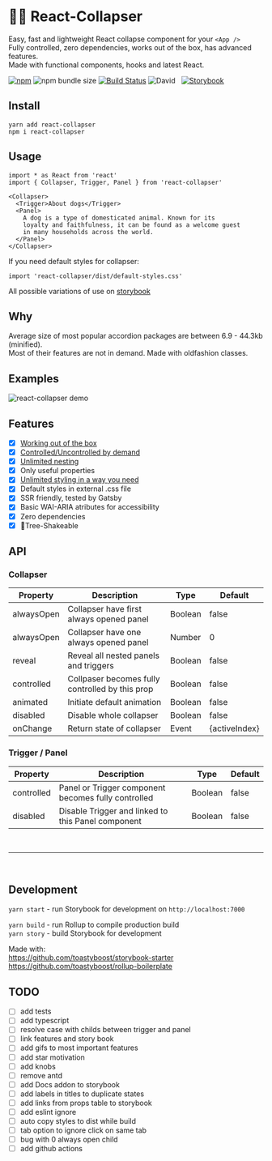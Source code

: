 # 🏄‍♂️ React-Collapser

Easy, fast and lightweight React collapse component for your `<App />`  
Fully controlled, zero dependencies, works out of the box, has advanced features.  
Made with functional components, hooks and latest React.

[![npm](https://img.shields.io/npm/v/react-collapser)](https://toastyboost.github.io/react-collapser) ![npm bundle size](https://img.shields.io/bundlephobia/min/react-collapser?color=success&label=minified) [![Build Status](https://travis-ci.org/toastyboost/react-collapser.svg?branch=master)](https://travis-ci.org/toastyboost/react-collapser) ![David](https://img.shields.io/david/toastyboost/react-collapser?label=dependencies) &nbsp; [![Storybook](https://cdn.jsdelivr.net/gh/storybookjs/brand@master/badge/badge-storybook.svg)](https://toastyboost.github.io/react-collapser)

## Install

```
yarn add react-collapser
npm i react-collapser
```

## Usage

```
import * as React from 'react'
import { Collapser, Trigger, Panel } from 'react-collapser'

<Collapser>
  <Trigger>About dogs</Trigger>
  <Panel>
    A dog is a type of domesticated animal. Known for its
    loyalty and faithfulness, it can be found as a welcome guest
    in many households across the world.
  </Panel>
</Collapser>
```

If you need default styles for collapser:

```
import 'react-collapser/dist/default-styles.css'
```

All possible variations of use on [storybook](https://toastyboost.github.io/react-collapser)

## Why

Average size of most popular accordion packages are between 6.9 - 44.3kb (minified).  
Most of their features are not in demand. Made with oldfashion classes.

## Examples

![react-collapser demo](https://toastyboost.github.io/upload/react-collapser-demo.gif)

## Features

- [x] [Working out of the box](https://toastyboost.github.io/react-collapser/?path=/story/collapser--accordion)
- [x] [Controlled/Uncontrolled by demand](https://toastyboost.github.io/react-collapser/?path=/story/properties--controlled-collapser)
- [x] [Unlimited nesting](https://toastyboost.github.io/react-collapser/?path=/story/inheritance--defaut)
- [x] Only useful properties
- [x] [Unlimited styling in a way you need](https://toastyboost.github.io/react-collapser/?path=/story/styling--styled-components)
- [x] Default styles in external .css file
- [x] SSR friendly, tested by Gatsby
- [x] Basic WAI-ARIA atributes for accessibility
- [x] Zero dependencies
- [x] 🌳Tree-Shakeable

## API

### Collapser

| Property   | Description                                     | Type    | Default       |
| ---------- | ----------------------------------------------- | ------- | ------------- |
| alwaysOpen | Collapser have first always opened panel        | Boolean | false         |
| alwaysOpen | Collapser have one always opened panel          | Number  | 0             |
| reveal     | Reveal all nested panels and triggers           | Boolean | false         |
| controlled | Collpaser becomes fully controlled by this prop | Boolean | false         |
| animated   | Initiate default animation                      | Boolean | false         |
| disabled   | Disable whole collapser                         | Boolean | false         |
| onChange   | Return state of collapser                       | Event   | {activeIndex} |

### Trigger / Panel

| Property   | Description                                         | Type    | Default |
| ---------- | --------------------------------------------------- | ------- | ------- |
| controlled | Panel or Trigger component becomes fully controlled | Boolean | false   |
| disabled   | Disable Trigger and linked to this Panel component  | Boolean | false   |

&nbsp;

---

&nbsp;

## Development

`yarn start` - run Storybook for development on `http://localhost:7000`

`yarn build` - run Rollup to compile production build  
`yarn story` - build Storybook for development

Made with:  
https://github.com/toastyboost/storybook-starter  
https://github.com/toastyboost/rollup-boilerplate

## TODO

- [ ] add tests
- [ ] add typescript
- [ ] resolve case with childs between trigger and panel
- [ ] link features and story book
- [ ] add gifs to most important features
- [ ] add star motivation
- [ ] add knobs
- [ ] remove antd
- [ ] add Docs addon to storybook
- [ ] add labels in titles to duplicate states
- [ ] add links from props table to storybook
- [ ] add eslint ignore
- [ ] auto copy styles to dist while build
- [ ] tab option to ignore click on same tab
- [ ] bug with 0 always open child
- [ ] add github actions
